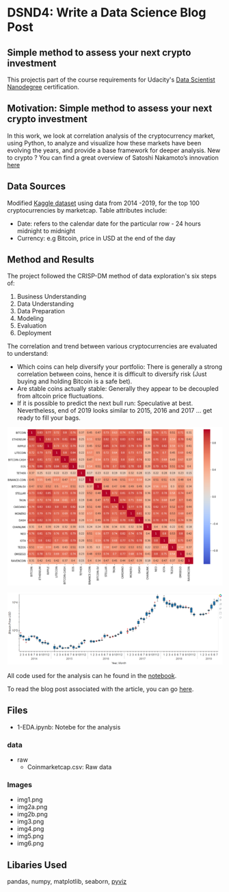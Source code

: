 # DSND4: Write a Data Science Blog Post
## Simple method  to assess your next crypto investment
This projectis part of the course requirements for Udacity's [Data Scientist Nanodegree](https://www.udacity.com/course/data-scientist-nanodegree--nd025) certification.

## Motivation: Simple method  to assess your next crypto investment

In this work, we look at correlation analysis of the cryptocurrency market, using Python, to analyze and visualize how these markets have been evolving the years, and provide a base framework for deeper analysis. New to crypto ? You can find a great overview of Satoshi Nakamoto’s innovation [here](https://blockgeeks.com/guides/what-is-blockchain-technology/) 

## Data Sources

Modified [Kaggle dataset](https://www.kaggle.com/philmohun/cryptocurrency-financial-data) using data from 2014 -2019, for the top 100 cryptocurrencies by marketcap. Table attributes include:

* Date: refers to the calendar date for the particular row - 24 hours midnight to midnight
* Currency: e.g Bitcoin, price in USD at the end of the day

## Method and Results

The project followed the CRISP-DM method of data exploration's six steps of:
1. Business Understanding
2. Data Understanding
3. Data Preparation
4. Modeling
5. Evaluation
6. Deployment

The correlation and trend between various cryptocurrencies are evaluated to understand:
* Which coins can help diversify your portfolio: There is generally a strong correlation between coins, hence it is difficult to diversify risk (Just buying and holding Bitcoin is a safe bet).
* Are stable coins actually stable: Generally they appear to be decoupled from altcoin price fluctuations.
* If it is possible to predict the next bull run: Speculative at best. Nevertheless, end of 2019 looks similar to 2015, 2016 and 2017 … get ready to fill your bags.

<p align="center">
  <img src="img2a.png">
</p>

<p align="center">
  <img src="img4.png">
</p>


All code used for the analysis can he found in the [notebook](https://github.com/PriceTT/DSND4/edit/master/README.md).

To read the blog post associated with the article, you can go [here](https://medium.com/@pricett/simple-method-to-assess-your-next-crypto-investment-9443f56ee4bf).

## Files
* 1-EDA.ipynb: Notebe for the analysis 
### data
* raw
  * Coinmarketcap.csv: Raw data
### Images
* img1.png
* img2a.png
* img2b.png
* img3.png
* img4.png
* img5.png
* img6.png

## Libaries Used
pandas, numpy, matplotlib, seaborn, [pyviz](https://towardsdatascience.com/pyviz-simplifying-the-data-visualisation-process-in-python-1b6d2cb728f1)
